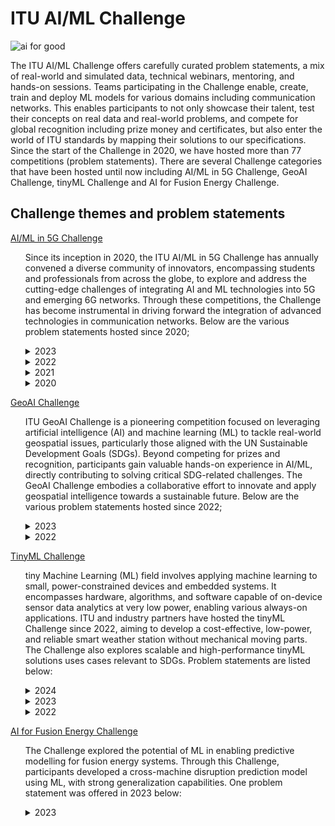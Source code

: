 # ITU AI/ML Challenge
![ai for good](https://github.com/Carolynshexiu/AI-ML-in-5G-Challenge.github.io/assets/162329150/19005290-7d84-45cc-b252-d1bab804dd62)

The ITU AI/ML Challenge offers carefully curated problem statements, a mix of real-world and simulated data, technical webinars, mentoring, and hands-on sessions. Teams participating in the Challenge enable, create, train and deploy ML models for various domains including communication networks. This enables participants to not only showcase their talent, test their concepts on real data and real-world problems, and compete for global recognition including prize money and certificates, but also enter the world of ITU standards by mapping their solutions to our specifications.
Since the start of the Challenge in 2020, we have hosted more than 77 competitions (problem statements). There are several Challenge categories that have been hosted until now including AI/ML in 5G Challenge, GeoAI Challenge, tinyML Challenge and AI for Fusion Energy Challenge.


<h2>Challenge themes and problem statements</h2>
<p><a href="https://aiforgood.itu.int/about-ai-for-good/aiml-in-5g-challenge/">AI/ML in 5G Challenge</a></p>
<ul>
  
Since its inception in 2020, the ITU AI/ML in 5G Challenge has annually convened a diverse community of innovators, encompassing students and professionals from across the globe, to explore and address the cutting-edge challenges of integrating AI and ML technologies into 5G and emerging 6G networks. Through these competitions, the Challenge has become instrumental in driving forward the integration of advanced technologies in communication networks. Below are the various problem statements hosted since 2020;

<details>
  <summary>2023</summary>
  <ul>
<li><p><a href="https://challenge.aiforgood.itu.int/match/matchitem/83">62.AI/ML for 5G-Energy Consumption Modelling</a>---<strong>curated by Huawei</strong></p></li>
<li><p><a href="https://challenge.aiforgood.itu.int/match/matchitem/63">61. Depth Map Estimation in 6G mmWave systems</a>---<strong>curated by NIST</strong></p></li>
<li><p><a href="https://zindi.africa/competitions/fault-impact-analysis-towards-service-oriented-network-operation-maintenance/data">60. Fault Impact Analysis: Towards Service-Oriented Network Operation & Maintenance</a>---<strong>curated by Huawei</strong></p></li>
<li><p><a href="https://bnn.upc.edu/challenge/gnnet2023/">59. Graph Neural Networking Challenge 2023 - Creating a Network Digital Twin with Real Network Data</a>---<strong>curated by BNN-UPC</strong></p></li>
<li><p><a href="https://challenge.aiforgood.itu.int/match/matchitem/81">58. Intrusion and Vulnerability Detection in Software-Defined Networks (SDN)</a>---<strong>curated by ULAK Comm.</strong></p></li>
<li><p><a href="https://challenge.aiforgood.itu.int/match/matchitem/80">57. Multi-environment automotive QoS prediction</a>---<strong>curated by Fraunhofer HHI</strong></p></li> 
<li><p><a href="https://zindi.africa/competitions/network-traffic-scenario-prediction-challenge">56. Network Traffic Scenario Prediction Challenge</a>---<strong>curated by ZTE</strong></p></li> 
<li><p><a href="https://zindi.africa/competitions/qos-prediction-challenge">55. QoS Prediction Challenge</a>---<strong>curated by Fraunhofer HHI</strong></p></li>
<li><p><a href="https://zindi.africa/competitions/title-extraction-in-lecture-slides-challenge">53. Title Extraction in Lecture Slides Challenge</a>---<strong>curated by ITU</strong></p></li>
<li><p><a href="https://challenge.aiforgood.itu.int/match/matchitem/84">53. Network failure classification model using network digital twin</a>---<strong>curated by KDDI</strong></p></li> 
<li><p><a href="https://challenge.aiforgood.itu.int/match/matchitem/90">52. Multi Modal V2V Beam Prediction Challenge 2023</a>---<strong>curated by Wireless Intelligence Lab - Arizona State University</strong></p></li>  
<li><p><a href="https://challenge.aiforgood.itu.int/match/matchitem/89">51. 3D Location Estimation Using RSSI of Wireless LAN</a>---<strong>curated by RISING - JAPAN</strong></p></li>  
<li><p><a href="https://www.itu.int/en/ITU-T/Workshops-and-Seminars/2023/1024/Documents/Session%202/Vishnu%20Ram.pdf">50. Build-a-thon 2023</a>---<strong>curated by ITU Focus Group on Autonomous Networks (FG-AN)</strong></p></li> 
  </ul>
</details>
  
<details>
  <summary>2022</summary>
  <ul>
<li><p><a href="https://challenge.aiforgood.itu.int/match/matchitem/68">49. BYOC: Build your own Closed loop</a>---<strong>curated by ITU Focus Group Autonomous Networks (FG-AN)</strong></p></li>
<li><p><a href="https://challenge.aiforgood.itu.int/match/matchitem/73">48. Classification of Home Network Users to Improve User Experience</a>---<strong>curated by ZTE</strong></p></li> 
<li><p><a href="https://challenge.aiforgood.itu.int/match/matchitem/63">47. Depth Map Estimation in 6G mmWave systems</a>---<strong>curated by NIST</strong></p></li>
<li><p><a href="https://challenge.aiforgood.itu.int/match/matchitem/60">46. Federated Traffic Prediction for 5G and Beyond</a>---<strong>curated by CTTC (Centre Tecnològic de Telecomunicacions de Catalunya)</strong></p></li>
<li><p><a href="https://challenge.aiforgood.itu.int/match/matchitem/69">45. Graph Neural Networking Challenge 2022: Improving Network Digital Twins through Data-centric AI</a>---<strong>curated by BNN-UPC</strong></p></li>
<li><p><a href="https://challenge.aiforgood.itu.int/match/matchitem/62">44. I/Q-based Beam Classification with the DeepBeam Dataset</a>---<strong>curated by Northeastern University</strong></p></li>
<li><p><a href="https://challenge.aiforgood.itu.int/match/matchitem/65">43. Location Estimation Using RSSI of Wireless LAN in NLoS Environment</a>---<strong>curated by RISING</strong></p></li> 
<li><p><a href="https://challenge.aiforgood.itu.int/match/matchitem/66">42. Machine Learning for Throughput Prediction in Coordinated IEEE 802.11be Wi-Fi networks</a>---<strong>curated by UPF</strong></p></li> 
<li><p><a href="https://challenge.aiforgood.itu.int/match/matchitem/72">41. Multi Modal Beam Prediction Challenge 2022: Towards Generalization</a>---<strong>curated by Arizona State University</strong></p></li> 
<li><p><a href="https://challenge.aiforgood.itu.int/match/matchitem/64">40. Network failure prediction on CNFs 5GC with Linux eBPF</a>---<strong>curated by KDDI</strong></p></li> 
<li><p><a href="https://zindi.africa/competitions/next-gen-wifi-throughput-prediction-challenge">39. Next-Gen WiFi Throughput Prediction Challenge</a>---<strong>curated by ITU, UPF</strong></p></li> 
<li><p><a href="https://challenge.aiforgood.itu.int/match/matchitem/70">38. Non-linear Power Amplifier Behavioral Modeling to achieve higher energy efficiency in 5G RAN</a>---<strong>curated by ZTE</strong></p></li> 
<li><p><a href="https://challenge.aiforgood.itu.int/match/matchitem/74">37. "Slidin' videos": Slide Transition Detection and Title Extraction in Lecture Videos</a>---<strong>curated by ITU</strong></p></li> 
<li><p><a href="https://challenge.aiforgood.itu.int/match/matchitem/67">36. Synthetic Observability Data Generation using GANs</a>---<strong>curated by LF Networking</strong></p></li> 
  </ul>
</details>

<details>
  <summary>2021</summary>
  <ul>
<li><p><a href="https://challenge.aiforgood.itu.int/match/matchitem/43">35. Combinatorial Optimization Challenge: Delivery route optimization</a>---<strong>curated by ZTE</strong></p></li> 
<li><p><a href="https://challenge.aiforgood.itu.int/match/matchitem/37">34. Federated Learning for Spatial Reuse in a multi-BSS (Basic Service Set) scenario</a>---<strong>curated by UPF</strong></p></li> 
<li><p><a href="https://challenge.aiforgood.itu.int/match/matchitem/42">33. Forecasting Model for Service Allocation Network Using Traffic Recognition</a>---<strong>curated by SPbSUT</strong></p></li> 
<li><p><a href="https://challenge.aiforgood.itu.int/match/matchitem/31">32. Graph Neural Networking Challenge 2021: Creating a Scalable Network Digital Twin</a>---<strong>curated by BNN-UPC</strong></p></li> 
<li><p><a href="https://challenge.aiforgood.itu.int/match/matchitem/34">31. Lightning-Fast Modulation Classification with Hardware-Efficient Neural Networks</a>---<strong>curated by Xilinx</strong></p></li>
<li><p><a href="https://challenge.aiforgood.itu.int/match/matchitem/58">30. Location estimation using RSSI of wireless LAN</a>---<strong>curated by RISING</strong></p></li> 
<li><p><a href="https://challenge.aiforgood.itu.int/match/matchitem/40">29. ML5G-PHY-Localization: Multidevice localization with mmWave signals in a factory environment</a>---<strong>curated by NC State University</strong></p></li> 
<li><p><a href="https://challenge.aiforgood.itu.int/match/matchitem/39">28. ML5G-PHY-Reinforcement learning: scheduling and resource allocation</a>---<strong>curated by UFPA</strong></p></li> 
<li><p><a href="https://challenge.aiforgood.itu.int/match/matchitem/33">27. Network anomaly detection based on logs</a>---<strong>curated by China Unicom</strong></p></li> 
<li><p><a href="https://challenge.aiforgood.itu.int/match/matchitem/57">26. Network failure detection and root cause analysis in 5GC by NFV-based test environment</a>---<strong>curated by KDDI</strong></p></li> 
<li><p><a href="https://challenge.aiforgood.itu.int/match/matchitem/45">25. Build-a-thon(PoC) Network resource allocation for emergency management based on closed loop analysis</a>---<strong>curated by ITU Focus Group on Autonomous Networks (FG-AN)</strong></p></li> 
<li><p><a href="https://challenge.aiforgood.itu.int/match/matchitem/35">24. Radio Link Failure Prediction</a>---<strong>curated by Turkcell</strong></p></li> 
<li><p><a href="https://challenge.aiforgood.itu.int/match/matchitem/41">23. RF-Sensor Based Human Activity Recognition</a>---<strong>curated by The University of Alabama</strong></p></li> 
<li><p><a href="https://challenge.aiforgood.itu.int/match/matchitem/38">22. WALDO (Wireless Artificial intelligence Location DetectiOn): sensing using mmWave communications and ML.</a>---<strong>curated by NIST</strong></p></li> 
  </ul>
</details>

<details>
  <summary>2020</summary>  
  <ul>
<li><p><a href="https://sites.google.com/view/iitd5g/challenge-problems/5g-ai-smart-transportation">21. 5G+AI (Smart Transportation)</a>---<strong>curated by JNU,IIT/Delhi</strong></p></li> 
<li>20. 5G+AI+AR (Zhejiang Division)---<strong> curated by China Unicom</strong></li>
<li>19. Analysis on route information failure in IP core networks by NFV-based test environment ---<strong>curated by KDDI</strong> </li>
<li>18. Compression of Deep Learning models---<strong>curated by ZTE</strong></li>
<li><p><a href="https://www.lyit.ie/LYIT-ITU-T-AI-Challenge">17.Demonstration of MLFO capabilities via reference implementations</a>---<strong>curated by Letterkenny Institute of Technology, Co. Donegal</strong></p></li> 
<li><p><a href="https://wiki.lfaidata.foundation/display/ADLIK/2020+DNN+Inference+Optimization+Challenge">16. DNN Inference Optimization Challenges</a>---<strong>curated by ADLIK, ZTE</strong></p></li> 
<li>15. Energy-Saving Prediction of Base Station Cells in Mobile Communication Network---<strong>curated by China Unicom</strong></li>
<li>14. Fault Localization of Loop Network Devices based on MEC Platform ---<strong>curated by China Unicom</strong></li>
<li><p><a href="https://www.upf.edu/web/wnrg/2020-edition">13. Improving the capacity of IEEE 802.11 WLANs through machine learning</a>---<strong>curated by UPF</strong></p></li> 
<li>12. ML5G-PHY -Beam-Selection: Machine Learning Applied to the Physical Layer of Millimeter-Wave MIMO Sytems---<strong>curated by UFPA</strong></li>
<li>11. ML5G-PHY- Channel Estimation @NCSU: Machine Learning Applied to the Physical Layer of Millimeter-Wave MIMO Systems at North Carolina State University---<strong> curated by NC State University</strong></li>
<li><p><a href="https://sites.google.com/view/iitd5g/challenge-problems/privacy-preserving-aiml-in-5g-networks-for-healthcare-applications">10. Network State Estimation by Analyzing Raw Video Data</a>---<strong> curated by NEC</strong></p></li> 
<li>9. Network topology optimization ---<strong> curated by China Mobile</strong></li>
<li>8. Out of Service(OOS) Alarm Prediction of 4/5G Network Base Station ---<strong> curated by China Mobile</strong></li>
<li><p><a href="https://sites.google.com/view/iitd5g/challenge-problems/privacy-preserving-aiml-in-5g-networks-for-healthcare-applications">7. Privacy Preserving AI/ML in 5G networks for healthcare applications</a>---<strong> curated by C-DOT, IIT/Delhi</strong></p></li> 
<li><p><a href="https://www.itu.int/en/ITU-T/AI/challenge/2020/Pages/Turkcell.aspx">6. Using Weather Info for Radio Link Failure Prediction Challenge</a>---<strong> curated by Turkcell</strong></p></li> 
<li><p><a href="https://sites.google.com/view/iitd5g/challenge-problems/shared-experience-using-5g-ai-3d-augmented-virtual-reality">5. Shared Experience Using 5G+AI (3D Augmented + Virtual Reality)</a>---<strong> curated by Hike, IIT/Delhi</strong></p></li> 
<li><p><a href="http://itu-ai-challenge.sut.ru/">4. Traffic recognition and long-term traffic forecasting based on AI algorithms and metadata for 5G/IMT-2020 and beyond</a>---<strong> curated by SPbSUT</strong></p></li> 
<li><p><a href="https://bnn.upc.edu/challenge/gnnet2020/">3. Graph Neural Networking Challenge</a>---<strong> curated by BNN, UPC</strong></p></li> 
<li><p><a href="https://sites.google.com/view/iitd5g/challenge-problems/improving-video-conferencing-and-collaboration">2. Improving experience and enhancing immersiveness of Video conferencing and collaboration</a>---<strong> curated by Dview</strong></p></li> 
<li><p><a href="https://sites.google.com/view/iitd5g/challenge-problems/5g-mlai-dynamic-spectrum-access">1. 5G+ML/AI (Dynamic Spectrum Access)</a>---<strong> curated by IITD</strong></p></li>  
  </ul>
</details>
</ul>

<p><a href="https://aiforgood.itu.int/about-ai-for-good/geoai-challenge">GeoAI Challenge</a></p>
<ul>

ITU GeoAI Challenge is a pioneering competition focused on leveraging artificial intelligence (AI) and machine learning (ML) to tackle real-world geospatial issues, particularly those aligned with the UN Sustainable Development Goals (SDGs). Beyond competing for prizes and recognition, participants gain valuable hands-on experience in AI/ML, directly contributing to solving critical SDG-related challenges. The GeoAI Challenge embodies a collaborative effort to innovate and apply geospatial intelligence towards a sustainable future. Below are the various problem statements hosted since 2022;
  
<details> 
  <summary>2023</summary>
  <ul>
<li><p><a href="https://zindi.africa/competitions/geoai-challege-location-mention-recognition-from-social-media">9. GeoAI Challenge Location Mention Recognition from Social Media</a>--- <strong> curated by QCRI, QU, Qen Labs Inc.</strong></p></li> 
<li><p><a href="https://zindi.africa/competitions/geoai-challenge-estimating-soil-parameters-from-hyperspectral-images">8. GeoAI Challenge Estimating Soil Parameters from Hyperspectral Images</a>---<strong> curated by ESA (European Space Agency)</strong></p></li> 
<li><p><a href="https://zindi.africa/competitions/geoai-challenge-for-air-pollution-susceptibility-mapping">7. GeoAI Challenge for Air Pollution Susceptibility Mapping</a>---<strong> curated by   GEOlab at Polytechnic di Milano</strong></p></li> 
<li><p><a href="https://zindi.africa/competitions/geo-ai-challenge-for-cropland-mapping-with-satellite-imagery">6. GeoAI Challenge for Cropland Mapping</a>---<strong> curated by UNODC, FAO</strong></p></li>
<li><p><a href="https://zindi.africa/competitions/geo-ai-challenge-for-landslide-susceptibility-mapping">5. GeoAI Challenge for Landslide Susceptibility Mapping</a>---<strong> curated by GEOlab at Polytechnic di Milano</strong></p></li> 
  </ul>
</details> 
  
<details>
  <summary>2022</summary> 
  <ul>
<li>4.IndabaX Tanzania: Location Mention Recognition from Social Media Crisis-related Text---<strong> curated by ITU and Qatar University</strong></li>
<li><p><a href="https://geoaichallenge.aiforgood.itu.int/match/matchitem/61">3. Cropland mapping with satellite imagery</a>---<strong> curated by FAO</strong></p></li> 
<li><p><a href="https://geoaichallenge.aiforgood.itu.int/match/matchitem/64">2. Location Mention Recognition from Social Media Crisis-related Text</a>---<strong> curated by Qatar Computing Research Institute (QCRI, HBKU), and Qatar University (QU)</strong></p></li> 
<li><p><a href="https://geoaichallenge.aiforgood.itu.int/match/matchitem/62">1. School mapping with big data</a>---<strong> curated by UNICEF</strong></p></li> 
  </ul>
</details>
</ul>
<p><a href="https://aiforgood.itu.int/about-ai-for-good/tinyml-challenge/">TinyML Challenge</a></p> 
<ul>


tiny Machine Learning (ML) field involves applying machine learning to small, power-constrained devices and embedded systems. It encompasses hardware, algorithms, and software capable of on-device sensor data analytics at very low power, enabling various always-on applications. ITU and industry partners have hosted the tinyML Challenge since 2022, aiming to develop a cost-effective, low-power, and reliable smart weather station without mechanical moving parts. The Challenge also explores scalable and high-performance tinyML solutions uses cases relevant to SDGs. Problem statements are listed below:

 <details>
  <summary>2024</summary>
 <ul>
<li><p><a href="https://challenge.aiforgood.itu.int/match/matchitem/91">5. Next-Gen tinyML Smart Weather Station Challenge</a>---<strong> curated by CSEM</strong></p></li> 
 </ul>
</details>

  <details>
  <summary>2023</summary>
  <ul>
<li><p><a href="https://challenge.aiforgood.itu.int/match/matchitem/85?_ga=2.109206273.581721846.1709562945-2133877621.1709562945">4. Next-Gen tinyML Smart Weather Station</a>---<strong> curated by CSEM, tinyML Foundation</strong></p></li> 
<li><p><a href="https://challenge.aiforgood.itu.int/match/matchitem/87">3. Scalable and High-Performance TinyML Solutions for Plant Disease Detection</a>---<strong> curated by ITU</strong></p></li> 
<li><p><a href="https://challenge.aiforgood.itu.int/match/matchitem/88">2. Scalable and High-Performance TinyML Solutions for Wildlife Monitoring</a>---<strong> curated by ITU</strong></p></li> 
  </ul>
</details>

<details>
  <summary>2022</summary>
  <ul>
    <li><p><a href="https://challenge.aiforgood.itu.int/match/matchitem/71">1. Smart Weather Station Challenge</a>---<strong>curated by TinyML Foundation</strong></p></li> 
  </ul>
</details>
</ul>
<p><a href="https://aiforgood.itu.int/about-ai-for-good/ai-for-fusion-energy-challenge/">AI for Fusion Energy Challenge</a></p>
<ul>

The Challenge explored the potential of ML in enabling predictive modelling for fusion energy systems. Through this Challenge, participants developed a cross-machine disruption prediction model using ML, with strong generalization capabilities. One problem statement was offered in 2023 below:

<details>
  <summary>2023</summary>
  <ul>
    <li><p><a href="https://zindi.africa/competitions/multi-machine-disruption-prediction-challenge">1. Multi-Machine Disruption Prediction Challenge for Fusion Energy</a>---<strong>curated by ITU, IAEA, PSFC, HUAZHONG UNIVERSITY OF SCIENCE AND TECHNOLOGY</strong></p></li>
  </ul>
</details>
</ul>

